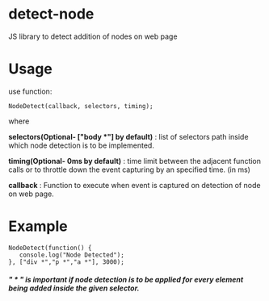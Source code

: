 # detect-node
JS library to detect addition of nodes on web page

# Usage
use function:
```
NodeDetect(callback, selectors, timing);
```
where

**selectors(Optional- ["body \*"] by default)** : list of selectors path inside
which node detection is to be implemented.

**timing(Optional- 0ms by default)** : time limit between the adjacent function calls or to throttle down the event capturing by an specified time. (in ms)

**callback** : Function to execute when event is captured on detection of node 
on web page.

# Example
```
NodeDetect(function() {
   console.log("Node Detected");
}, ["div *","p *","a *"], 3000);
```
##### " * " is important if node detection is to be applied for every element being added inside the given selector.
